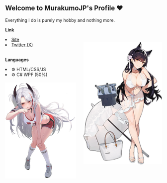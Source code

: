 ## Welcome to MurakumoJP's Profile ❤
<div>
  <p>Everything I do is purely my hobby and nothing more.</p>
  <p><b>Link</b></p>
  <li><a href="https://murakumo-jp.github.io/">Site</a></li>
  <img align="right" src="Assets/AtagoSummer.png" width="50%"/>
  <li><a href="https://twitter.com/MurakumoJP">Twitter (X)</a></li>
  <br/>
  <p><b>Languages</b></p>
  <li>⚙ HTML/CSS/JS</li>
  <li>⚙ C# WPF (50%)</li>
  <br/>
  <img align="left" src="Assets/PrinzEugenSport.png" width="45%"/>
</div>
